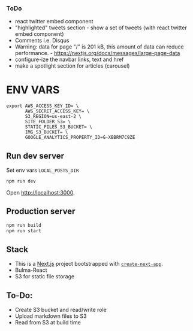 ### ToDo

- react twitter embed component
- "highlighted" tweets section - show a set of tweets (with react twitter embed component)
- Comments i.e. Disqus
- Warning: data for page "/" is 201 kB, this amount of data can reduce performance.
       -  https://nextjs.org/docs/messages/large-page-data 
- configure-ize the navbar links, text and href
- make a spotlight section for articles (carousel)

# ENV VARS

```
export AWS_ACCESS_KEY_ID= \
       AWS_SECRET_ACCESS_KEY= \
       S3_REGION=us-east-2 \
       SITE_FOLDER_S3= \
       STATIC_FILES_S3_BUCKET= \
       IMG_S3_BUCKET= \
       GOOGLE_ANALYTICS_PROPERTY_ID=G-XBBRM7C9ZE

```

## Run dev server

Set env vars `LOCAL_POSTS_DIR`

```bash
npm run dev
```

Open [http://localhost:3000](http://localhost:3000).

## Production server
```bash
npm run build
npm run start
```

## Stack

- This is a [Next.js](https://nextjs.org/) project bootstrapped with [`create-next-app`](https://github.com/vercel/next.js/tree/canary/packages/create-next-app).
- Bulma-React
- S3 for static file storage

## To-Do:

- Create S3 bucket and read/write role
- Upload markdown files to S3
- Read from S3 at build time
